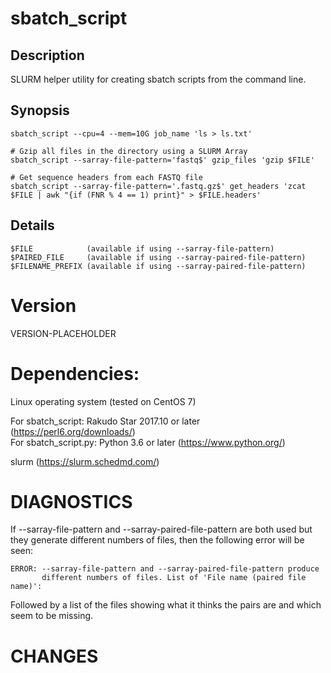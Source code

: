 # sbatch_script

## Description

SLURM helper utility for creating sbatch scripts from the command line.  

## Synopsis

    sbatch_script --cpu=4 --mem=10G job_name 'ls > ls.txt'

    # Gzip all files in the directory using a SLURM Array
    sbatch_script --sarray-file-pattern='fastq$' gzip_files 'gzip $FILE'

    # Get sequence headers from each FASTQ file
    sbatch_script --sarray-file-pattern='.fastq.gz$' get_headers 'zcat $FILE | awk "{if (FNR % 4 == 1) print}" > $FILE.headers'

## Details

    $FILE            (available if using --sarray-file-pattern)
    $PAIRED_FILE     (available if using --sarray-paired-file-pattern)
    $FILENAME_PREFIX (available if using --sarray-paired-file-pattern)

# Version

VERSION-PLACEHOLDER

# Dependencies:  

Linux operating system (tested on CentOS 7)  

For sbatch_script:    Rakudo Star 2017.10 or later (https://perl6.org/downloads/)  
For sbatch_script.py: Python 3.6 or later (https://www.python.org/)

slurm (https://slurm.schedmd.com/)  

# DIAGNOSTICS

If --sarray-file-pattern and --sarray-paired-file-pattern are both used but
they generate different numbers of files, then the following error will be
seen:

    ERROR: --sarray-file-pattern and --sarray-paired-file-pattern produce 
           different numbers of files. List of 'File name (paired file name)':

Followed by a list of the files showing what it thinks the pairs are and which
seem to be missing.

# CHANGES

